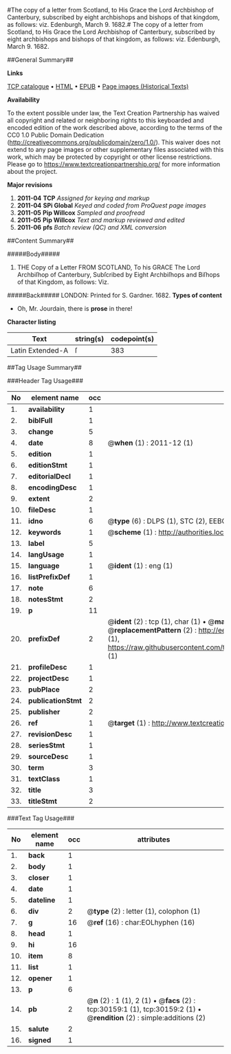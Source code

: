 #The copy of a letter from Scotland, to His Grace the Lord Archbishop of Canterbury, subscribed by eight archbishops and bishops of that kingdom, as follows: viz. Edenburgh, March 9. 1682.#
The copy of a letter from Scotland, to His Grace the Lord Archbishop of Canterbury, subscribed by eight archbishops and bishops of that kingdom, as follows: viz. Edenburgh, March 9. 1682.

##General Summary##

**Links**

[TCP catalogue](http://www.ota.ox.ac.uk/tcp/)  • 
[HTML](http://tei.it.ox.ac.uk/tcp/Texts-HTML/free/A34/A34481.html)  • 
[EPUB](http://tei.it.ox.ac.uk/tcp/Texts-EPUB/free/A34/A34481.epub) • 
[Page images (Historical Texts)](https://historicaltexts.jisc.ac.uk/eebo-99825772e)

**Availability**

To the extent possible under law, the Text Creation Partnership has waived all copyright and related or neighboring rights to this keyboarded and encoded edition of the work described above, according to the terms of the CC0 1.0 Public Domain Dedication (http://creativecommons.org/publicdomain/zero/1.0/). This waiver does not extend to any page images or other supplementary files associated with this work, which may be protected by copyright or other license restrictions. Please go to https://www.textcreationpartnership.org/ for more information about the project.

**Major revisions**

1. __2011-04__ __TCP__ *Assigned for keying and markup*
1. __2011-04__ __SPi Global__ *Keyed and coded from ProQuest page images*
1. __2011-05__ __Pip Willcox__ *Sampled and proofread*
1. __2011-05__ __Pip Willcox__ *Text and markup reviewed and edited*
1. __2011-06__ __pfs__ *Batch review (QC) and XML conversion*

##Content Summary##

#####Body#####

1. THE Copy of a Letter FROM SCOTLAND, To his GRACE The Lord Archbiſhop of Canterbury, Subſcribed by Eight Archbiſhops and Biſhops of that Kingdom, as follows: Viz.

#####Back#####
LONDON: Printed for S. Gardner. 1682.
**Types of content**

  * Oh, Mr. Jourdain, there is **prose** in there!

**Character listing**


|Text|string(s)|codepoint(s)|
|---|---|---|
|Latin Extended-A|ſ|383|

##Tag Usage Summary##

###Header Tag Usage###

|No|element name|occ|attributes|
|---|---|---|---|
|1.|__availability__|1||
|2.|__biblFull__|1||
|3.|__change__|5||
|4.|__date__|8| @__when__ (1) : 2011-12 (1)|
|5.|__edition__|1||
|6.|__editionStmt__|1||
|7.|__editorialDecl__|1||
|8.|__encodingDesc__|1||
|9.|__extent__|2||
|10.|__fileDesc__|1||
|11.|__idno__|6| @__type__ (6) : DLPS (1), STC (2), EEBO-CITATION (1), PROQUEST (1), VID (1)|
|12.|__keywords__|1| @__scheme__ (1) : http://authorities.loc.gov/ (1)|
|13.|__label__|5||
|14.|__langUsage__|1||
|15.|__language__|1| @__ident__ (1) : eng (1)|
|16.|__listPrefixDef__|1||
|17.|__note__|6||
|18.|__notesStmt__|2||
|19.|__p__|11||
|20.|__prefixDef__|2| @__ident__ (2) : tcp (1), char (1)  •  @__matchPattern__ (2) : ([0-9\-]+):([0-9IVX]+) (1), (.+) (1)  •  @__replacementPattern__ (2) : http://eebo.chadwyck.com/downloadtiff?vid=$1&page=$2 (1), https://raw.githubusercontent.com/textcreationpartnership/Texts/master/tcpchars.xml#$1 (1)|
|21.|__profileDesc__|1||
|22.|__projectDesc__|1||
|23.|__pubPlace__|2||
|24.|__publicationStmt__|2||
|25.|__publisher__|2||
|26.|__ref__|1| @__target__ (1) : http://www.textcreationpartnership.org/docs/. (1)|
|27.|__revisionDesc__|1||
|28.|__seriesStmt__|1||
|29.|__sourceDesc__|1||
|30.|__term__|3||
|31.|__textClass__|1||
|32.|__title__|3||
|33.|__titleStmt__|2||


###Text Tag Usage###

|No|element name|occ|attributes|
|---|---|---|---|
|1.|__back__|1||
|2.|__body__|1||
|3.|__closer__|1||
|4.|__date__|1||
|5.|__dateline__|1||
|6.|__div__|2| @__type__ (2) : letter (1), colophon (1)|
|7.|__g__|16| @__ref__ (16) : char:EOLhyphen (16)|
|8.|__head__|1||
|9.|__hi__|16||
|10.|__item__|8||
|11.|__list__|1||
|12.|__opener__|1||
|13.|__p__|6||
|14.|__pb__|2| @__n__ (2) : 1 (1), 2 (1)  •  @__facs__ (2) : tcp:30159:1 (1), tcp:30159:2 (1)  •  @__rendition__ (2) : simple:additions (2)|
|15.|__salute__|2||
|16.|__signed__|1||

